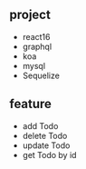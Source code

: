 ## project
- react16
- graphql
- koa
- mysql
- Sequelize

## feature
- add Todo
- delete Todo
- update Todo
- get Todo by id
